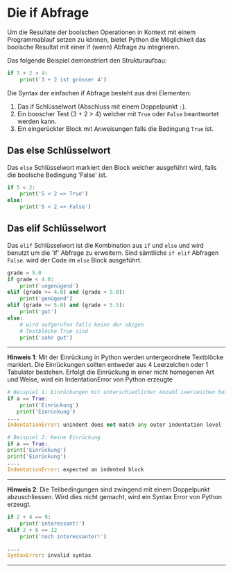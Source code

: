 # Die if Abfrage

Um die Resultate der boolschen Operationen in Kontext mit einem Programmablauf setzen zu können, bietet Python
die Möglichkeit das boolsche Resultat mit einer if (wenn) Abfrage zu integrieren.

Das folgende Beispiel demonstriert den Strukturaufbau:
```python
if 3 + 2 > 4:
    print('3 + 2 ist grösser 4')
```
Die Syntax der einfachen if Abfrage besteht aus drei Elementen:
1. Das if Schlüsselwort (Abschluss mit einem Doppelpunkt `:`).
2. Ein booscher Test (3 + 2 > 4) welcher mit `True` oder `False` beantwortet werden kann.
3. Ein eingerückter Block mit Anweisungen falls die Bedingung `True` ist.

## Das else Schlüsselwort
Das `else` Schlüsselwort markiert den Block welcher ausgeführt wird, falls die boolsche Bedingung
'False' ist.

```python
if 5 < 2:
    print('5 < 2 => True')
else:
    print('5 < 2 => False')
```

## Das elif Schlüsselwort
Das `elif` Schlüsselwort ist die Kombination aus `if` und `else` und wird benutzt um die 
'if' Abfrage zu erweitern. Sind sämtliche `if elif` Abfragen `False`. wird der Code im `else` Block ausgeführt.

```python
grade = 5.0
if grade < 4.0:
    print('ungenügend')
elif (grade >= 4.0) and (grade < 5.0):
    print('genügend')
elif (grade >= 5.0) and (grade < 5.5):
    print('gut')
else:
    # wird aufgerufen falls keine der obigen 
    # Testblöcke True sind
    print('sehr gut')
```

---
**Hinweis 1**: Mit der Einrückung in Python werden untergeordnete Textblöcke markiert. Die Einrückungen sollten
entweder aus 4 Leerzeichen oder 1 Tabulator bestehen. Erfolgt die Einrückung in einer nicht homogenen 
Art und Weise, wird ein IndentationError von Python erzeugte
```python
# Beispiel 1: Einrückungen mit unterschiedlicher Anzahl Leerzeichen bei der Einrückung
if a == True:
    print('Einrückung')
   print('Einrückung')
....
IndentationError: unindent does not match any outer indentation level

# Beispiel 2: Keine Einrückung
if a == True:
print('Einrückung')
print('Einrückung')
....
IndentationError: expected an indented block
```
---
**Hinweis 2**: Die Teilbedingungen sind zwingend mit einem Doppelpunkt abzuschliessen. Wird dies nicht gemacht,
wird ein Syntax Error von Python erzeugt.
```python
if 2 + 4 == 9:
    print('interessant!')
elif 2 + 6 == 12
    print('noch interessanter!')

....
SyntaxError: invalid syntax
```
---